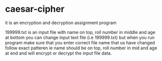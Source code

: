 # caesar-cipher
it is an encryption and decryption assignment program 

199999.txt is an input file with name on top, roll number in middle and age at bottom
you can change input text file (i.e 199999.txt) but when you run program make sure that you enter correct file name that us have changed
follow exact patteren ie name should be on top, roll number in mid and age at end and will encrypt or decrypt the input file data.
